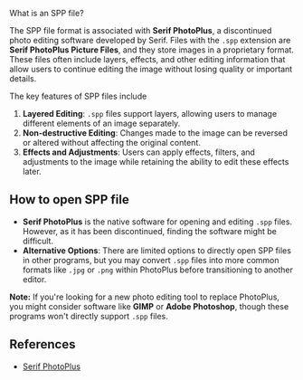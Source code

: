 What is an SPP file?

The SPP file format is associated with **Serif PhotoPlus**, a discontinued photo editing software developed by Serif. Files with the `.spp` extension are **Serif PhotoPlus Picture Files**, and they store images in a proprietary format. These files often include layers, effects, and other editing information that allow users to continue editing the image without losing quality or important details.

The key features of SPP files include

1.  **Layered Editing**: `.spp` files support layers, allowing users to manage different elements of an image separately.
2.  **Non-destructive Editing**: Changes made to the image can be reversed or altered without affecting the original content.
3.  **Effects and Adjustments**: Users can apply effects, filters, and adjustments to the image while retaining the ability to edit these effects later.

## How to open SPP file

-   **Serif PhotoPlus** is the native software for opening and editing `.spp` files. However, as it has been discontinued, finding the software might be difficult.
-   **Alternative Options**: There are limited options to directly open SPP files in other programs, but you may convert `.spp` files into more common formats like `.jpg` or `.png` within PhotoPlus before transitioning to another editor.

**Note:**
If you're looking for a new photo editing tool to replace PhotoPlus, you might consider software like **GIMP** or **Adobe Photoshop**, though these programs won't directly support `.spp` files.

## References
* [Serif PhotoPlus](https://en.wikipedia.org/wiki/Serif_PhotoPlus)
